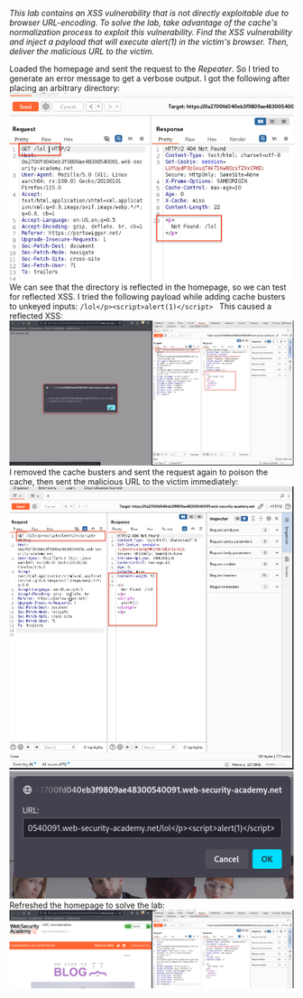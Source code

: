 *This lab contains an XSS vulnerability that is not directly exploitable due to browser URL-encoding.
To solve the lab, take advantage of the cache's normalization process to exploit this vulnerability. Find the XSS vulnerability and inject a payload that will execute alert(1) in the victim's browser. Then, deliver the malicious URL to the victim.*

Loaded the homepage and sent the request to the *Repeater*. So I tried to generate an error message to get a verbose output. I got the following after placing an arbitrary directory:
![Screenshot 2024-06-05 at 5.46.46 PM](images/Screenshot%202024-06-05%20at%205.46.46%20PM.png)
We can see that the directory is reflected in the homepage, so we can test for reflected XSS. I tried the following payload while adding cache busters to unkeyed inputs:
`/lol</p><script>alert(1)</script> `
This caused a reflected XSS:
![Screenshot 2024-06-05 at 5.49.44 PM](images/Screenshot%202024-06-05%20at%205.49.44%20PM.png)
I removed the cache busters and sent the request again to poison the cache, then sent the malicious URL to the victim immediately:
![Screenshot 2024-06-05 at 5.54.25 PM](images/Screenshot%202024-06-05%20at%205.54.25%20PM.png)
![Screenshot 2024-06-05 at 5.54.51 PM](images/Screenshot%202024-06-05%20at%205.54.51%20PM.png)
Refreshed the homepage to solve the lab:
![Screenshot 2024-06-05 at 5.55.55 PM](images/Screenshot%202024-06-05%20at%205.55.55%20PM.png)
